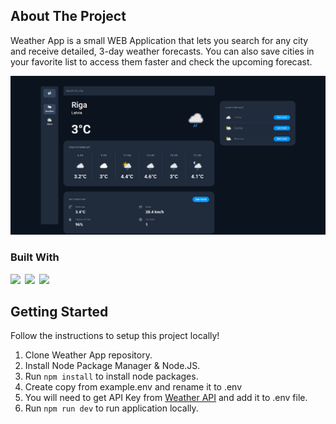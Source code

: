 ## About The Project

Weather App is a small WEB Application that lets you search for any city and receive detailed, 3-day weather forecasts. You can also save cities in your favorite list to access them faster and check the upcoming forecast.

<img src="https://github.com/EdijsApse/weather-app/blob/main/screen_shots/Screen_1.png" />

### Built With

<img src="https://img.shields.io/badge/HTML5-E34F26?style=for-the-badge&logo=html5&logoColor=white" />&ensp;<img src="https://img.shields.io/badge/Tailwind_CSS-38B2AC?style=for-the-badge&logo=tailwind-css&logoColor=white" />&ensp;<img src="https://img.shields.io/badge/React-20232A?style=for-the-badge&logo=react&logoColor=61DAFB" />

## Getting Started

Follow the instructions to setup this project locally!

1. Clone Weather App repository.
2. Install Node Package Manager & Node.JS.
3. Run `npm install` to install node packages.
4. Create copy from example.env and rename it to .env
5. You will need to get API Key from [Weather API](https://www.weatherapi.com/) and add it to .env file.
6. Run `npm run dev` to run application locally.
